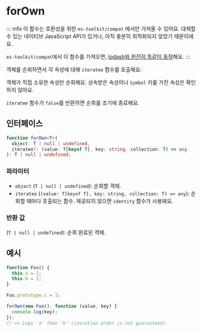 # forOwn

::: info
이 함수는 호환성을 위한 `es-toolkit/compat` 에서만 가져올 수 있어요. 대체할 수 있는 네이티브 JavaScript API가 있거나, 아직 충분히 최적화되지 않았기 때문이에요.

`es-toolkit/compat`에서 이 함수를 가져오면, [lodash와 완전히 똑같이 동작](../../../compatibility.md)해요.
:::

객체를 순회하면서 각 속성에 대해 `iteratee` 함수를 호출해요.

객체가 직접 소유한 속성만 순회해요. 상속받은 속성이나 `Symbol` 키를 가진 속성은 확인하지 않아요.

`iteratee` 함수가 `false`를 반환하면 순회를 조기에 종료해요.

## 인터페이스

```typescript
function forOwn<T>(
  object: T | null | undefined,
  iteratee?: (value: T[keyof T], key: string, collection: T) => any
): T | null | undefined;
```

### 파라미터

- `object` (`T | null | undefined`): 순회할 객체.
- `iteratee` (`(value: T[keyof T], key: string, collection: T) => any`): 순회할 때마다 호출되는 함수. 제공되지 않으면 `identity` 함수가 사용돼요.

### 반환 값

(`T | null | undefined`): 순회 완료된 객체.

## 예시

```typescript
function Foo() {
  this.a = 1;
  this.b = 2;
}

Foo.prototype.c = 3;

forOwn(new Foo(), function (value, key) {
  console.log(key);
});
// => Logs 'a' then 'b' (iteration order is not guaranteed).
```
